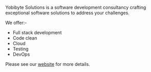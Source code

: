 Yobibyte Solutions is a software development consultancy crafting exceptional software solutions to address your challenges.

We offer:-

- Full stack development
- Code clean
- Cloud
- Testing
- DevOps

Please see our [website](https://www.yobibyte-solutions.co.uk/) for more details.

